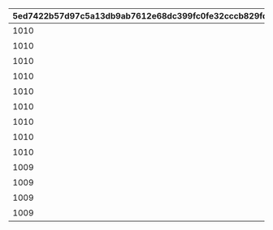 |5ed7422b57d97c5a13db9ab7612e68dc399fc0fe32cccb829fd2c63f3a68fcfc|e13332ab53a5622013d63852f20de36969bc7c040b8916bccf53e5758fd28918|142ce014244ec7a709d6aa3fa5762d325b116876ef1f9ce82b1c8ba7c10702be|8d8b2c163b2d7ec1a065764495a256de2a05116b08e4d309baca0c9dfce064fd|eda54d7dcb43de799f044fb317eaf59da4ab259d72bd20da1e8ebeeaf77d7f2f|4d7a961e63afb0ee06b3a1332cffdf67ac690bd25d84311b286d5ea4efbeb008|be36aa66edb48bb8ae55cca8d6477b72c8aaadebbad3484d80304028ae7c0544|b1db049fd5422c35c9dc22e4f488889906072a359ef7971614748eb67ae64b8a|0ca548041f3b8b7ab24d52b2fa3b419d9eaf454b4655c2989733c34d56efb048|
| --- | --- | --- | --- | --- | --- | --- | --- | --- |
|1010|7008|1002|全プレイヤーでバンディ・シスターズを合計500,000回倒そう|500000|32000101|32000101|1|1|
|1010|7008|1002|全プレイヤーでバンディ・シスターズを合計750,000回倒そう|750000|32000102|32000102|2|1|
|1010|7008|1002|全プレイヤーでバンディ・シスターズを合計1,000,000回倒そう|1000000|32000103|32000103|3|1|
|1010|7008|1003|全プレイヤーでフレイヤを合計500,000回倒そう|500000|32000104|32000104|4|1|
|1010|7008|1003|全プレイヤーでフレイヤを合計750,000回倒そう|750000|32000105|32000105|5|1|
|1010|7008|1003|全プレイヤーでフレイヤを合計1,000,000回倒そう|1000000|32000106|32000106|6|1|
|1010|7008|1004|全プレイヤーでアラクネを合計1,000,000回倒そう|1000000|32000107|32000107|7|0|
|1010|7008|1004|全プレイヤーでアラクネを合計1,500,000回倒そう|1500000|32000108|32000108|8|0|
|1010|7008|1004|全プレイヤーでアラクネを合計2,000,000回倒そう|2000000|32000109|32000109|9|0|
|1009|7007|1001|宝石蜘蛛の群れに1回挑戦しよう|1|32000110|32000110|10|1|
|1009|7007|1002|バンディ・シスターズを1回倒そう|1|32000111|32000111|11|1|
|1009|7007|1003|フレイヤを1回倒そう|1|32000112|32000112|12|1|
|1009|7007|1004|アラクネを1回倒そう|1|32000113|32000113|13|0|